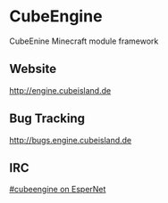 CubeEngine
==========

CubeEnine Minecraft module framework

Website
-------

http://engine.cubeisland.de


Bug Tracking
------------

http://bugs.engine.cubeisland.de

IRC
---

[#cubeengine on EsperNet](https://webchat.esper.net/?channels=cubeengine&nick=)
